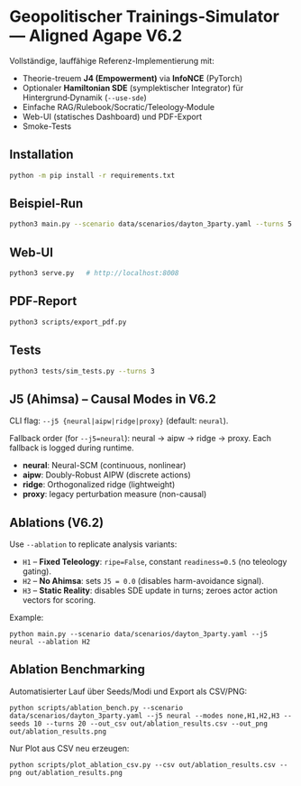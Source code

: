 
# Geopolitischer Trainings‑Simulator — **Aligned Agape V6.2**

Vollständige, lauffähige Referenz-Implementierung mit:
- Theorie-treuem **J4 (Empowerment)** via **InfoNCE** (PyTorch)
- Optionaler **Hamiltonian SDE** (symplektischer Integrator) für Hintergrund‑Dynamik (`--use-sde`)
- Einfache RAG/Rulebook/Socratic/Teleology‑Module
- Web-UI (statisches Dashboard) und PDF-Export
- Smoke-Tests

## Installation
```bash
python -m pip install -r requirements.txt
```

## Beispiel‑Run
```bash
python3 main.py --scenario data/scenarios/dayton_3party.yaml --turns 5 --ripe-proposals --use-sde
```

## Web‑UI
```bash
python3 serve.py   # http://localhost:8008
```

## PDF‑Report
```bash
python3 scripts/export_pdf.py
```

## Tests
```bash
python3 tests/sim_tests.py --turns 3
```


## J5 (Ahimsa) – Causal Modes in V6.2

CLI flag: `--j5 {neural|aipw|ridge|proxy}` (default: `neural`).

Fallback order (for `--j5=neural`): neural → aipw → ridge → proxy.
Each fallback is logged during runtime.

- **neural**: Neural-SCM (continuous, nonlinear)
- **aipw**: Doubly-Robust AIPW (discrete actions)
- **ridge**: Orthogonalized ridge (lightweight)
- **proxy**: legacy perturbation measure (non-causal)


## Ablations (V6.2)

Use `--ablation` to replicate analysis variants:

- `H1` – **Fixed Teleology**: `ripe=False`, constant `readiness=0.5` (no teleology gating).
- `H2` – **No Ahimsa**: sets `J5 = 0.0` (disables harm-avoidance signal).
- `H3` – **Static Reality**: disables SDE update in turns; zeroes actor action vectors for scoring.

Example:
```
python main.py --scenario data/scenarios/dayton_3party.yaml --j5 neural --ablation H2
```


## Ablation Benchmarking

Automatisierter Lauf über Seeds/Modi und Export als CSV/PNG:

```
python scripts/ablation_bench.py --scenario data/scenarios/dayton_3party.yaml --j5 neural --modes none,H1,H2,H3 --seeds 10 --turns 20 --out_csv out/ablation_results.csv --out_png out/ablation_results.png
```

Nur Plot aus CSV neu erzeugen:
```
python scripts/plot_ablation_csv.py --csv out/ablation_results.csv --png out/ablation_results.png
```

